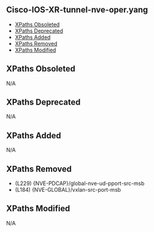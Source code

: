 ## Cisco-IOS-XR-tunnel-nve-oper.yang

- [XPaths Obsoleted](#xpaths-obsoleted)
- [XPaths Deprecated](#xpaths-deprecated)
- [XPaths Added](#xpaths-added)
- [XPaths Removed](#xpaths-removed)
- [XPaths Modified](#xpaths-modified)

## XPaths Obsoleted

N/A

## XPaths Deprecated

N/A

## XPaths Added

N/A

## XPaths Removed

- (L229)	{NVE-PDCAP}/global-nve-ud-pport-src-msb
- (L184)	{NVE-GLOBAL}/vxlan-src-port-msb

## XPaths Modified

N/A

